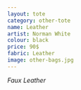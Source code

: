 ```yaml
---
layout: tote
category: other-tote
name: Leather
artist: Norman White
colour: black
price: 90$
fabric: Leather
image: other-bags.jpg
---
```


*Faux Leather*